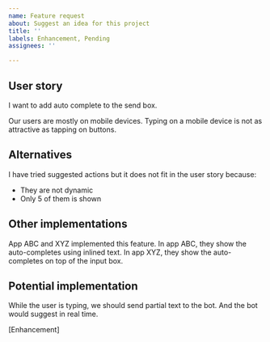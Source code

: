 ```yaml
---
name: Feature request
about: Suggest an idea for this project
title: ''
labels: Enhancement, Pending
assignees: ''

---
```


<!--
To let use better understand your request, please follow this template and fill out as comprehensive as possible.

Creative ideas are not uncommon. Please check this query to see if anyone already on the same topic

https://github.com/microsoft/botframework-Webchat/issues?q=is%3Aissue+is%3Aopen+label%3ASample
-->

## User story

I want to add auto complete to the send box.

<!-- Please attach sketches with annotations, if any -->

Our users are mostly on mobile devices. Typing on a mobile device is not as attractive as tapping on buttons.

## Alternatives

I have tried suggested actions but it does not fit in the user story because:

- They are not dynamic
- Only 5 of them is shown

## Other implementations

App ABC and XYZ implemented this feature. In app ABC, they show the auto-completes using inlined text. In app XYZ, they show the auto-completes on top of the input box.

<!-- Please attach screenshots, if any -->

## Potential implementation

<!-- If you would implement this feature, please let us know how it should be done -->

While the user is typing, we should send partial text to the bot. And the bot would suggest in real time.

[Enhancement]

